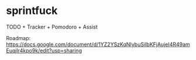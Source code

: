 # sprintfuck
TODO + Tracker + Pomodoro + Assist

Roadmap:
https://docs.google.com/document/d/1YZ2YSzKqNIybuSiIbKFjAujeI4R49amEuqjlr4kpo9k/edit?usp=sharing
